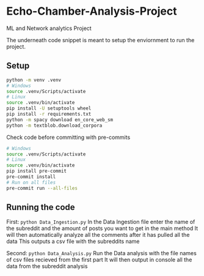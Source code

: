 # Echo-Chamber-Analysis-Project
ML and Network analytics Project

The underneath code snippet is meant to setup the enviornment to run the project.


## Setup

```bash
python -m venv .venv
# Windows
source .venv/Scripts/activate
# Linux
source .venv/bin/activate
pip install -U setuptools wheel
pip install -r requirements.txt
python -m spacy download en_core_web_sm
python -m textblob.download_corpora
```

Check code before committing with pre-commits
```bash
# Windows
source .venv/Scripts/activate
# Linux
source .venv/bin/activate
pip install pre-commit
pre-commit install
# Run on all files
pre-commit run --all-files
```


## Running the code
First: `python Data_Ingestion.py`
In the Data Ingestion file enter the name of the subreddit and the amount of posts you want to get in the main method
It will then automatically analyze all the comments after it has pulled all the data
This outputs a csv file with the subreddits name

Second: `python Data_Analysis.py`
Run the Data analysis with the file names of csv files recieved from the first part
It will then output in console all the data from the subreddit analysis

